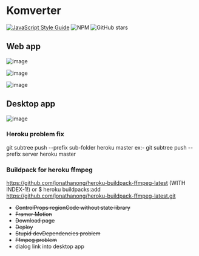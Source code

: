 # Komverter
[![JavaScript Style Guide](https://img.shields.io/badge/code_style-standard-brightgreen.svg)](https://standardjs.com)
![NPM](https://img.shields.io/npm/l/repository-metrics)
![GitHub stars](https://img.shields.io/github/stars/Ivan-Corporation/Komverter?style=social)

## Web app
![image](https://user-images.githubusercontent.com/58357980/169748090-dc418a4a-e61c-4253-bd5e-5a17bbf35546.png)

![image](https://user-images.githubusercontent.com/58357980/169748169-8d00ddaa-7cc5-4c29-8720-7b0cfa6b3be4.png)

![image](https://user-images.githubusercontent.com/58357980/169832192-0ab2d3fd-7ee8-42c8-83fb-83cf9a361f90.png)


## Desktop app
![image](https://user-images.githubusercontent.com/58357980/169832004-7be9a482-d131-45a9-91ab-e991904da71b.png)


### Heroku problem fix
git subtree push --prefix sub-folder heroku master
ex:- git subtree push --prefix server heroku master


### Buildpack for heroku ffmpeg
https://github.com/jonathanong/heroku-buildpack-ffmpeg-latest (WITH INDEX-1!)
or
$ heroku buildpacks:add https://github.com/jonathanong/heroku-buildpack-ffmpeg-latest.git


<ul>
<li><strike>ControlProps regionCode without state library</strike>
<li><strike>Framer Motion</strike>
<li><strike>Download page</strike>
<li><strike>Deploy</strike>
<li><strike>Stupid devDependencies problem</strike>
<li><strike>Ffmpeg problem</strike>
<li>dialog link into desktop app
</ul>
